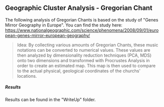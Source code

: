 ## Geographic Cluster Analysis - Gregorian Chant 

The following analysis of Gregorian Chants is based on the study of "Genes Mirror Geography in Europe".
You can find the study here: https://www.nationalgeographic.com/science/phenomena/2008/09/01/european-genes-mirror-european-geography/

> Idea: By collecting various amounts of Gregorian Chants, these music notations can be converted to numerical values. These values are then analyzed by dimensionality reduction techniques (PCA, MDS) onto two dimensions and transformed with Procrustes Analysis in order to create an estimated map. This map is then used to compare to the actual physical, geological coordinates of the churchs' locations.


##### Results
Results can be found in the "WriteUp" folder.


